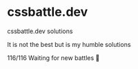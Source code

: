 # cssbattle.dev
cssbattle.dev solutions

It is not the best but is my humble solutions

116/116 Waiting for new battles :hugs:
